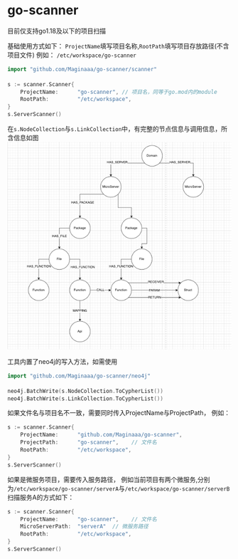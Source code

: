 # go-scanner

目前仅支持go1.18及以下的项目扫描

基础使用方式如下：
`ProjectName`填写项目名称,`RootPath`填写项目存放路径(不含项目文件)
例如： `/etc/workspace/go-scanner`
```go
import "github.com/Maginaaa/go-scanner/scanner"

s := scanner.Scanner{
    ProjectName:      "go-scanner", // 项目名，同等于go.mod内的module
    RootPath:         "/etc/workspace",
}
s.ServerScanner()
```
在`s.NodeCollection`与`s.LinkCollection`中，有完整的节点信息与调用信息，所含信息如图
![img.png](img.png)


工具内置了neo4j的写入方法，如需使用
```go
import "github.com/Maginaaa/go-scanner/neo4j"

neo4j.BatchWrite(s.NodeCollection.ToCypherList())
neo4j.BatchWrite(s.LinkCollection.ToCypherList())
```


如果文件名与项目名不一致，需要同时传入ProjectName与ProjectPath， 例如：
```go
s := scanner.Scanner{
    ProjectName:      "github.com/Maginaaa/go-scanner",
    ProjectPath:      "go-scanner",    // 文件名
    RootPath:         "/etc/workspace",
}
s.ServerScanner()
```

如果是微服务项目，需要传入服务路径，
例如当前项目有两个微服务,分别为`/etc/workspace/go-scanner/serverA`与`/etc/workspace/go-scanner/serverB`
扫描服务A的方式如下：
```go
s := scanner.Scanner{
    ProjectName:      "go-scanner",    // 文件名
    MicroServerPath:  "serverA"  // 微服务路径
    RootPath:         "/etc/workspace",
}
s.ServerScanner()
```